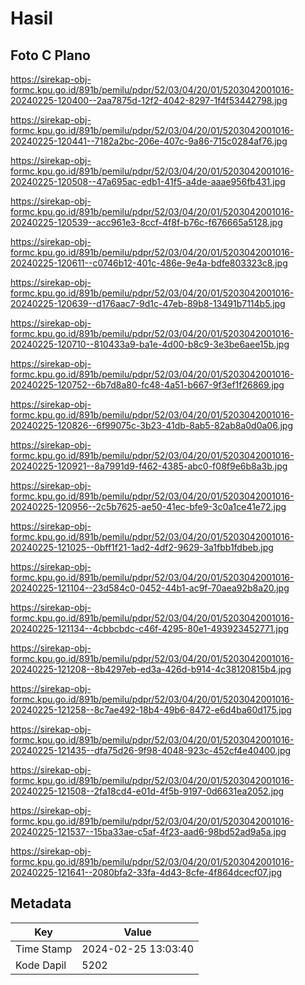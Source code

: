 # Hasil

## Foto C Plano

https://sirekap-obj-formc.kpu.go.id/891b/pemilu/pdpr/52/03/04/20/01/5203042001016-20240225-120400--2aa7875d-12f2-4042-8297-1f4f53442798.jpg

https://sirekap-obj-formc.kpu.go.id/891b/pemilu/pdpr/52/03/04/20/01/5203042001016-20240225-120441--7182a2bc-206e-407c-9a86-715c0284af76.jpg

https://sirekap-obj-formc.kpu.go.id/891b/pemilu/pdpr/52/03/04/20/01/5203042001016-20240225-120508--47a695ac-edb1-41f5-a4de-aaae956fb431.jpg

https://sirekap-obj-formc.kpu.go.id/891b/pemilu/pdpr/52/03/04/20/01/5203042001016-20240225-120539--acc961e3-8ccf-4f8f-b76c-f676665a5128.jpg

https://sirekap-obj-formc.kpu.go.id/891b/pemilu/pdpr/52/03/04/20/01/5203042001016-20240225-120611--c0746b12-401c-486e-9e4a-bdfe803323c8.jpg

https://sirekap-obj-formc.kpu.go.id/891b/pemilu/pdpr/52/03/04/20/01/5203042001016-20240225-120639--d176aac7-9d1c-47eb-89b8-13491b7114b5.jpg

https://sirekap-obj-formc.kpu.go.id/891b/pemilu/pdpr/52/03/04/20/01/5203042001016-20240225-120710--810433a9-ba1e-4d00-b8c9-3e3be6aee15b.jpg

https://sirekap-obj-formc.kpu.go.id/891b/pemilu/pdpr/52/03/04/20/01/5203042001016-20240225-120752--6b7d8a80-fc48-4a51-b667-9f3ef1f26869.jpg

https://sirekap-obj-formc.kpu.go.id/891b/pemilu/pdpr/52/03/04/20/01/5203042001016-20240225-120826--6f99075c-3b23-41db-8ab5-82ab8a0d0a06.jpg

https://sirekap-obj-formc.kpu.go.id/891b/pemilu/pdpr/52/03/04/20/01/5203042001016-20240225-120921--8a7991d9-f462-4385-abc0-f08f9e6b8a3b.jpg

https://sirekap-obj-formc.kpu.go.id/891b/pemilu/pdpr/52/03/04/20/01/5203042001016-20240225-120956--2c5b7625-ae50-41ec-bfe9-3c0a1ce41e72.jpg

https://sirekap-obj-formc.kpu.go.id/891b/pemilu/pdpr/52/03/04/20/01/5203042001016-20240225-121025--0bff1f21-1ad2-4df2-9629-3a1fbb1fdbeb.jpg

https://sirekap-obj-formc.kpu.go.id/891b/pemilu/pdpr/52/03/04/20/01/5203042001016-20240225-121104--23d584c0-0452-44b1-ac9f-70aea92b8a20.jpg

https://sirekap-obj-formc.kpu.go.id/891b/pemilu/pdpr/52/03/04/20/01/5203042001016-20240225-121134--4cbbcbdc-c46f-4295-80e1-493923452771.jpg

https://sirekap-obj-formc.kpu.go.id/891b/pemilu/pdpr/52/03/04/20/01/5203042001016-20240225-121208--8b4297eb-ed3a-426d-b914-4c38120815b4.jpg

https://sirekap-obj-formc.kpu.go.id/891b/pemilu/pdpr/52/03/04/20/01/5203042001016-20240225-121258--8c7ae492-18b4-49b6-8472-e6d4ba60d175.jpg

https://sirekap-obj-formc.kpu.go.id/891b/pemilu/pdpr/52/03/04/20/01/5203042001016-20240225-121435--dfa75d26-9f98-4048-923c-452cf4e40400.jpg

https://sirekap-obj-formc.kpu.go.id/891b/pemilu/pdpr/52/03/04/20/01/5203042001016-20240225-121508--2fa18cd4-e01d-4f5b-9197-0d6631ea2052.jpg

https://sirekap-obj-formc.kpu.go.id/891b/pemilu/pdpr/52/03/04/20/01/5203042001016-20240225-121537--15ba33ae-c5af-4f23-aad6-98bd52ad9a5a.jpg

https://sirekap-obj-formc.kpu.go.id/891b/pemilu/pdpr/52/03/04/20/01/5203042001016-20240225-121641--2080bfa2-33fa-4d43-8cfe-4f864dcecf07.jpg


## Metadata

| Key        | Value               |
| ---------- | ------------------- |
| Time Stamp | 2024-02-25 13:03:40 |
| Kode Dapil | 5202                |



